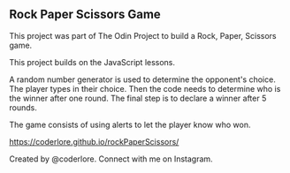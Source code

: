 ## Rock Paper Scissors Game

This project was part of The Odin Project to build a Rock, Paper, Scissors game.

This project builds on the JavaScript lessons. 

A random number generator is used to determine the opponent's choice. The player types in their choice. Then the code needs to determine who is the winner after one round. The final step is to declare a winner after 5 rounds. 

The game consists of using alerts to let the player know who won. 

https://coderlore.github.io/rockPaperScissors/

Created by @coderlore. Connect with me on Instagram.
